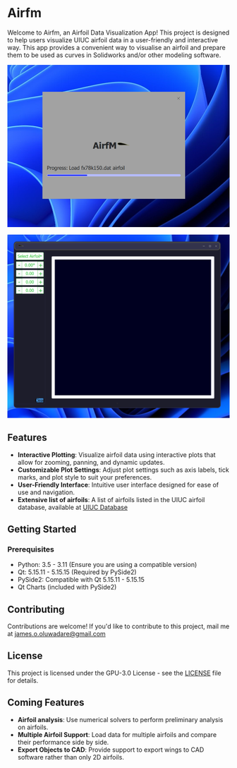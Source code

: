 # Airfm

Welcome to Airfm, an Airfoil Data Visualization App! This project is designed to help users visualize UIUC airfoil data in a user-friendly and interactive way. This app provides a convenient way to visualise an airfoil and prepare them to be used as curves in Solidworks and/or other modeling software.

![Splash screen](screenshots/splash_screen.png)

![Main screen](screenshots/main_screen.png)

## Features

- **Interactive Plotting**: Visualize airfoil data using interactive plots that allow for zooming, panning, and dynamic updates.
- **Customizable Plot Settings**: Adjust plot settings such as axis labels, tick marks, and plot style to suit your preferences.
- **User-Friendly Interface**: Intuitive user interface designed for ease of use and navigation.
- **Extensive list of airfoils**: A list of airfoils listed in the UIUC airfoil database, available at [UIUC Database](https://m-selig.ae.illinois.edu/ads/coord_database.html)

## Getting Started

### Prerequisites

- Python: 3.5 - 3.11 (Ensure you are using a compatible version)
- Qt: 5.15.11 - 5.15.15 (Required by PySide2)
- PySide2: Compatible with Qt 5.15.11 - 5.15.15
- Qt Charts (included with PySide2)

## Contributing

Contributions are welcome! If you'd like to contribute to this project, mail me at [james.o.oluwadare@gmail.com](james.o.oluwadare@gmail.com)

## License

This project is licensed under the GPU-3.0 License - see the [LICENSE](LICENSE) file for details.

## Coming Features

- **Airfoil analysis**: Use numerical solvers to perform preliminary analysis on airfoils.
- **Multiple Airfoil Support**: Load data for multiple airfoils and compare their performance side by side.
- **Export Objects to CAD**: Provide support to export wings to CAD software rather than only 2D airfoils.
